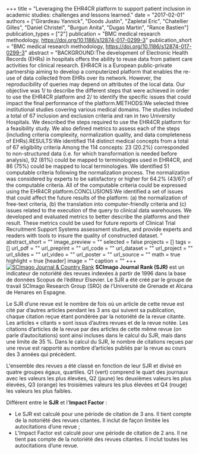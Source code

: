 +++
title = "Leveraging the EHR4CR platform to support patient inclusion in academic studies: challenges and lessons learned."
date = "2017-02-01"
authors = ["Girardeau Yannick", "Doods Justin", "Zapletal Eric", "Chatellier Gilles", "Daniel Christel", "Burgun Anita", "Dugas Martin", "Rance Bastien"]
publication_types = ["2"]
publication = "BMC medical research methodology, https://doi.org/10.1186/s12874-017-0299-3"
publication_short = "BMC medical research methodology, https://doi.org/10.1186/s12874-017-0299-3"
abstract = "BACKGROUND:The development of Electronic Health Records (EHRs) in hospitals offers the ability to reuse data from patient care activities for clinical research. EHR4CR is a European public-private partnership aiming to develop a computerized platform that enables the re-use of data collected from EHRs over its network. However, the reproducibility of queries may depend on attributes of the local data. Our objective was 1/ to describe the different steps that were achieved in order to use the EHR4CR platform and 2/ to identify the specific issues that could impact the final performance of the platform.METHODS:We selected three institutional studies covering various medical domains. The studies included a total of 67 inclusion and exclusion criteria and ran in two University Hospitals. We described the steps required to use the EHR4CR platform for a feasibility study. We also defined metrics to assess each of the steps (including criteria complexity, normalization quality, and data completeness of EHRs).RESULTS:We identified 114 distinct medical concepts from a total of 67 eligibility criteria Among the 114 concepts: 23 (20.2%) corresponded to non-structured data (i.e. for which transformation is needed before analysis), 92 (81%) could be mapped to terminologies used in EHR4CR, and 86 (75%) could be mapped to local terminologies. We identified 51 computable criteria following the normalization process. The normalization was considered by experts to be satisfactory or higher for 64.2% (43/67) of the computable criteria. All of the computable criteria could be expressed using the EHR4CR platform.CONCLUSIONS:We identified a set of issues that could affect the future results of the platform: (a) the normalization of free-text criteria, (b) the translation into computer-friendly criteria and (c) issues related to the execution of the query to clinical data warehouses. We developed and evaluated metrics to better describe the platforms and their result. These metrics could be used for future reports of Clinical Trial Recruitment Support Systems assessment studies, and provide experts and readers with tools to insure the quality of constructed dataset. "
abstract_short = ""
image_preview = ""
selected = false
projects = []
tags = []
url_pdf = ""
url_preprint = ""
url_code = ""
url_dataset = ""
url_project = ""
url_slides = ""
url_video = ""
url_poster = ""
url_source = ""
math = true
highlight = true
[header]
image = ""
caption = ""
+++
<a href="https://www.scimagojr.com/journalsearch.php?q=28110&amp;tip=sid&amp;exact=no" title="SCImago Journal &amp; Country Rank"><img border="0" src="https://www.scimagojr.com/journal_img.php?id=28110" alt="SCImago Journal &amp; Country Rank"  /></a>
**SCImago Journal Rank (SJR)** est un indicateur de notoriété des revues indexées à partir de 1996 dans la base de données Scopus de l’éditeur Elsevier. Le SJR a été créé par le groupe de travail SCImago Research Group (SRG) de l’Université de Grenade et Alcana de Henares en Espagne.  
  
Le SJR d’une revue est le nombre de fois où un article de cette revue est cité par d’autres articles pendant les 3 ans qui suivent sa publication, chaque citation reçue étant pondérée par la notoriété de la revue citante. Les articles « citants » sont issus d’autres revues et de la revue notée. Les citations d’articles de la revue par des articles de cette même revue (on parle d’autocitations) sont ainsi incluses dans le calcul du SJR, mais dans une limite de 35 %. Dans le calcul du SJR, le nombre de citations reçues par une revue est rapporté au nombre d’articles publiés par la revue au cours des 3 années qui précèdent.  
  
L'ensemble des revues a été classé en fonction de leur SJR et divisé en quatre groupes égaux, quartiles. Q1 (vert) comprend le quart des journaux avec les valeurs les plus élevées, Q2 (jaune) les deuxièmes valeurs les plus élevées, Q3 (orange) les troisièmes valeurs les plus élevées et Q4 (rouge) les valeurs les plus faibles.  
  
Différent entre le **SJR** et l'**Impact Factor** :  
- Le SJR est calculé pour une période de citation de 3 ans. Il tient compte de la notoriété des revues citantes. Il inclut de façon limitée les autocitations d’une revue ;  
- L'Impact Factor est calculé pour une période de citation de 2 ans. Il ne tient pas compte de la notoriété des revues citantes. Il inclut toutes les autocitations d’une revue.

